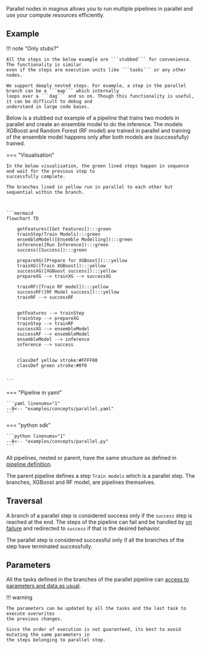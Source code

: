 Parallel nodes in magnus allows you to run multiple pipelines in parallel and use your compute resources efficiently.

## Example

!!! note "Only stubs?"

    All the steps in the below example are ```stubbed``` for convenience. The functionality is similar
    even if the steps are execution units like ```tasks``` or any other nodes.

    We support deeply nested steps. For example, a step in the parallel branch can be a ```map``` which internally
    loops over a ```dag``` and so on. Though this functionality is useful, it can be difficult to debug and
    understand in large code bases.

Below is a stubbed out example of a pipeline that trains two models in parallel and create an ensemble model to
do the inference. The models XGBoost and Random Forest (RF model) are trained in parallel and training of the
ensemble model happens only after both models are (successfully) trained.

=== "Visualisation"

    In the below visualisation, the green lined steps happen in sequence and wait for the previous step to
    successfully complete.

    The branches lined in yellow run in parallel to each other but sequential within the branch.



    ```mermaid
    flowchart TD

        getFeatures([Get Features]):::green
        trainStep(Train Models):::green
        ensembleModel([Ensemble Modelling]):::green
        inference([Run Inference]):::green
        success([Success]):::green

        prepareXG([Prepare for XGBoost]):::yellow
        trainXG([Train XGBoost]):::yellow
        successXG([XGBoost success]):::yellow
        prepareXG --> trainXG --> successXG

        trainRF([Train RF model]):::yellow
        successRF([RF Model success]):::yellow
        trainRF --> successRF


        getFeatures --> trainStep
        trainStep --> prepareXG
        trainStep --> trainRF
        successXG --> ensembleModel
        successRF --> ensembleModel
        ensembleModel --> inference
        inference --> success


        classDef yellow stroke:#FFFF00
        classDef green stroke:#0f0


    ```

=== "Pipeline in yaml"

    ```yaml linenums="1"
    --8<-- "examples/concepts/parallel.yaml"
    ```

=== "python sdk"

    ```python linenums="1"
    --8<-- "examples/concepts/parallel.py"
    ```

All pipelines, nested or parent, have the same structure as defined in
[pipeline definition](../pipeline).

The parent pipeline defines a step ```Train models``` which is a parallel step.
The branches, XGBoost and RF model, are pipelines themselves.

## Traversal

A branch of a parallel step is considered success only if the ```success``` step is reached at the end.
The steps of the pipeline can fail and be handled by [on failure](../concepts/ppiline/on_failure) and
redirected to ```success``` if that is the desired behavior.

The parallel step is considered successful only if all the branches of the step have terminated successfully.


## Parameters

All the tasks defined in the branches of the parallel pipeline can
[access to parameters and data as usual](../task).


!!! warning

    The parameters can be updated by all the tasks and the last task to execute overwrites
    the previous changes.

    Since the order of execution is not guaranteed, its best to avoid mutating the same parameters in
    the steps belonging to parallel step.

